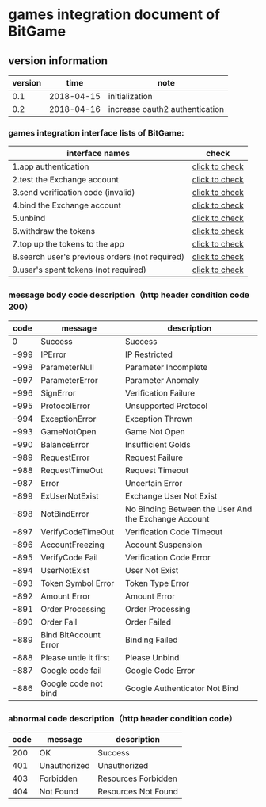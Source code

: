 # games integration document of BitGame

## version information
version | time |   note
-- | -- |   --
0.1 | 2018-04-15 | initialization
0.2 | 2018-04-16 | increase oauth2 authentication

### games integration interface lists of BitGame:


 interface names   |   check
 -- |  --
 1.app authentication|[click to check](https://github.com/BitGameEN/OpenAPI/blob/master/app%e8%ae%a4%e8%af%81.md)
 2.test the Exchange account|[click to check](https://github.com/BitGameEN/OpenAPI/blob/master/%E6%A3%80%E6%B5%8B%E4%BA%A4%E6%98%93%E6%89%80%E8%B4%A6%E6%88%B7.md)
 3.send verification code (invalid)   | [click to check](https://github.com/BitGameEN/OpenAPI/blob/master/%E5%8F%91%E9%80%81%E9%AA%8C%E8%AF%81%E7%A0%81.md)
 4.bind the Exchange account   |   [click to check](https://github.com/BitGameEN/OpenAPI/blob/master/%E7%BB%91%E5%AE%9A%E4%BA%A4%E6%98%93%E6%89%80%E8%B4%A6%E6%88%B7.md)
 5.unbind   |   [click to check](https://github.com/BitGameEN/OpenAPI/blob/master/%E8%A7%A3%E9%99%A4%E7%BB%91%E5%AE%9A%E5%85%B3%E7%B3%BB.md)
 6.withdraw the tokens |   [click to check](https://github.com/BitGameEN/OpenAPI/blob/master/%E6%8F%90%E5%8F%96%E4%BB%A3%E5%B8%81.md)
 7.top up the tokens to the app   |   [click to check](https://github.com/BitGameEN/OpenAPI/blob/master/%E5%85%85%E5%80%BC%E4%BB%A3%E5%B8%81%E5%88%B0%E5%BA%94%E7%94%A8.md)
 8.search user's previous orders (not required)   | [click to check](https://github.com/BitGameEN/OpenAPI/blob/master/%E6%9F%A5%E8%AF%A2%E7%94%A8%E6%88%B7%E8%AE%A2%E5%8D%95%E5%8E%86%E5%8F%B2.md)
 9.user's spent tokens (not required)   | [click to check](https://github.com/BitGameEN/OpenAPI/blob/master/%E7%94%A8%E6%88%B7%E6%B6%88%E8%80%97%E4%BB%A3%E5%B8%81.md)
 
 

### message body code description（http header condition code 200）
code|message|description
--|--|--
0|Success|Success
-999|IPError|IP Restricted
-998|ParameterNull|Parameter Incomplete
-997|ParameterError|Parameter Anomaly
-996|SignError|Verification Failure
-995|ProtocolError|Unsupported Protocol
-994|ExceptionError|Exception Thrown
-993|GameNotOpen|Game Not Open
-990|BalanceError|Insufficient Golds
-989|RequestError|Request Failure
-988|RequestTimeOut|Request Timeout
-987|Error|Uncertain Error
-899|ExUserNotExist|Exchange User Not Exist 
-898|NotBindError|No Binding Between the User And the Exchange Account
-897|VerifyCodeTimeOut|Verification Code Timeout
-896|AccountFreezing|Account Suspension
-895|VerifyCode Fail|Verification Code Error
-894|UserNotExist|User Not Exist
-893|Token Symbol Error|Token Type Error
-892|Amount Error|Amount Error
-891|Order Processing|Order Processing
-890|Order Fail|Order Failed
-889|Bind BitAccount Error|Binding Failed
-888|Please untie it first|Please Unbind
-887|Google code fail|Google Code Error
-886|Google code not bind|Google Authenticator Not Bind
### abnormal code description（http header condition code）
code|message|description
--|--|--
200|OK|Success
401|Unauthorized|Unauthorized
403|Forbidden|Resources Forbidden
404|Not Found|Resources Not Found
